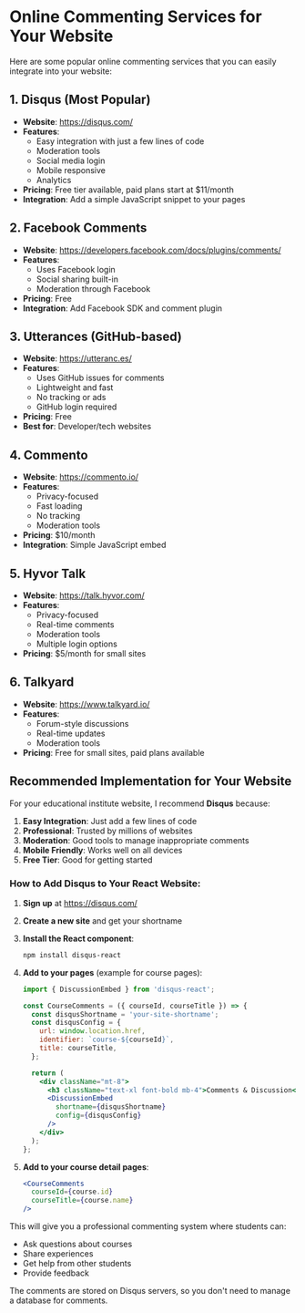 # Online Commenting Services for Your Website

Here are some popular online commenting services that you can easily integrate into your website:

## 1. Disqus (Most Popular)
- **Website**: https://disqus.com/
- **Features**: 
  - Easy integration with just a few lines of code
  - Moderation tools
  - Social media login
  - Mobile responsive
  - Analytics
- **Pricing**: Free tier available, paid plans start at $11/month
- **Integration**: Add a simple JavaScript snippet to your pages

## 2. Facebook Comments
- **Website**: https://developers.facebook.com/docs/plugins/comments/
- **Features**:
  - Uses Facebook login
  - Social sharing built-in
  - Moderation through Facebook
- **Pricing**: Free
- **Integration**: Add Facebook SDK and comment plugin

## 3. Utterances (GitHub-based)
- **Website**: https://utteranc.es/
- **Features**:
  - Uses GitHub issues for comments
  - Lightweight and fast
  - No tracking or ads
  - GitHub login required
- **Pricing**: Free
- **Best for**: Developer/tech websites

## 4. Commento
- **Website**: https://commento.io/
- **Features**:
  - Privacy-focused
  - Fast loading
  - No tracking
  - Moderation tools
- **Pricing**: $10/month
- **Integration**: Simple JavaScript embed

## 5. Hyvor Talk
- **Website**: https://talk.hyvor.com/
- **Features**:
  - Privacy-focused
  - Real-time comments
  - Moderation tools
  - Multiple login options
- **Pricing**: $5/month for small sites

## 6. Talkyard
- **Website**: https://www.talkyard.io/
- **Features**:
  - Forum-style discussions
  - Real-time updates
  - Moderation tools
- **Pricing**: Free for small sites, paid plans available

## Recommended Implementation for Your Website

For your educational institute website, I recommend **Disqus** because:

1. **Easy Integration**: Just add a few lines of code
2. **Professional**: Trusted by millions of websites
3. **Moderation**: Good tools to manage inappropriate comments
4. **Mobile Friendly**: Works well on all devices
5. **Free Tier**: Good for getting started

### How to Add Disqus to Your React Website:

1. **Sign up** at https://disqus.com/
2. **Create a new site** and get your shortname
3. **Install the React component**:
   ```bash
   npm install disqus-react
   ```

4. **Add to your pages** (example for course pages):
   ```jsx
   import { DiscussionEmbed } from 'disqus-react';

   const CourseComments = ({ courseId, courseTitle }) => {
     const disqusShortname = 'your-site-shortname';
     const disqusConfig = {
       url: window.location.href,
       identifier: `course-${courseId}`,
       title: courseTitle,
     };

     return (
       <div className="mt-8">
         <h3 className="text-xl font-bold mb-4">Comments & Discussion</h3>
         <DiscussionEmbed
           shortname={disqusShortname}
           config={disqusConfig}
         />
       </div>
     );
   };
   ```

5. **Add to your course detail pages**:
   ```jsx
   <CourseComments 
     courseId={course.id} 
     courseTitle={course.name} 
   />
   ```

This will give you a professional commenting system where students can:
- Ask questions about courses
- Share experiences
- Get help from other students
- Provide feedback

The comments are stored on Disqus servers, so you don't need to manage a database for comments.